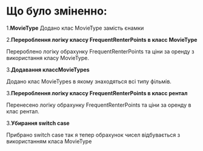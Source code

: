 # Що було зміненно:

1.**MovieType**
Додано клас MovieType замість єнамки

2.**Перероблення логіку классу FrequentRenterPoints в класс MovieType**

Перероблено логіку обрахунку FrequentRenterPoints та ціни за оренду з використання класу MovieType.

3.**Додавання классMovieTypes**

Додано клас MovieTypes в якому знаходяться всі типу фільмів.

3.**Перероблення логіку классу FrequentRenterPoints в класс рентал**

Перенесено логіку обрахунку FrequentRenterPoints та ціни за оренду в клас рентал.

3.**Убирання switch case**

Прибрано switch case так я тепер обрахунок чисел відбувається з використанням класа MovieType
